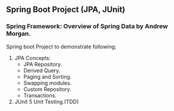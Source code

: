 ## Spring Boot Project (JPA, JUnit)
### Spring Framework: Overview of Spring Data by Andrew Morgan.
Spring boot Project to demonstrate following;
1.  JPA Concepts:
    * JPA Repository.
    * Derived Query.
    * Paging and Sorting.
    * Swapping modules.
    * Custom Repository.
    * Transactions.
2. JUnit 5 Unit Testing.(TDD)
